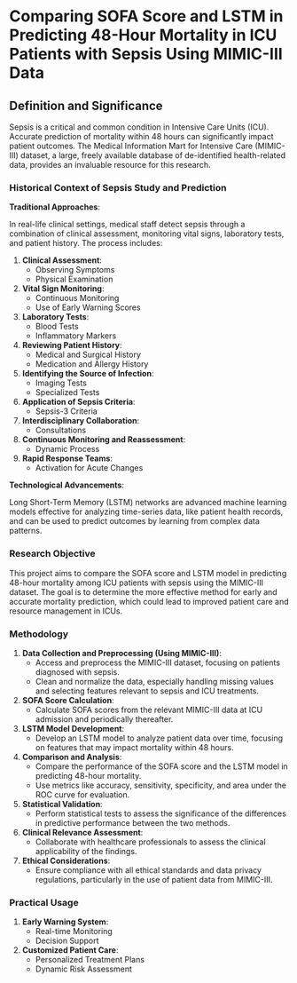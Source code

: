 # Comparing SOFA Score and LSTM in Predicting 48-Hour Mortality in ICU Patients with Sepsis Using MIMIC-III Data

## Definition and Significance

Sepsis is a critical and common condition in Intensive Care Units (ICU). Accurate prediction of mortality within 48 hours can significantly impact patient outcomes. The Medical Information Mart for Intensive Care (MIMIC-III) dataset, a large, freely available database of de-identified health-related data, provides an invaluable resource for this research.

### Historical Context of Sepsis Study and Prediction

**Traditional Approaches**:

In real-life clinical settings, medical staff detect sepsis through a combination of clinical assessment, monitoring vital signs, laboratory tests, and patient history. The process includes:

1. **Clinical Assessment**:
    - Observing Symptoms
    - Physical Examination
2. **Vital Sign Monitoring**:
    - Continuous Monitoring
    - Use of Early Warning Scores
3. **Laboratory Tests**:
    - Blood Tests
    - Inflammatory Markers
4. **Reviewing Patient History**:
    - Medical and Surgical History
    - Medication and Allergy History
5. **Identifying the Source of Infection**:
    - Imaging Tests
    - Specialized Tests
6. **Application of Sepsis Criteria**:
    - Sepsis-3 Criteria
7. **Interdisciplinary Collaboration**:
    - Consultations
8. **Continuous Monitoring and Reassessment**:
    - Dynamic Process
9. **Rapid Response Teams**:
    - Activation for Acute Changes

**Technological Advancements**:

Long Short-Term Memory (LSTM) networks are advanced machine learning models effective for analyzing time-series data, like patient health records, and can be used to predict outcomes by learning from complex data patterns.

### Research Objective

This project aims to compare the SOFA score and LSTM model in predicting 48-hour mortality among ICU patients with sepsis using the MIMIC-III dataset. The goal is to determine the more effective method for early and accurate mortality prediction, which could lead to improved patient care and resource management in ICUs.

### Methodology

1. **Data Collection and Preprocessing (Using MIMIC-III)**:
    - Access and preprocess the MIMIC-III dataset, focusing on patients diagnosed with sepsis.
    - Clean and normalize the data, especially handling missing values and selecting features relevant to sepsis and ICU treatments.
2. **SOFA Score Calculation**:
    - Calculate SOFA scores from the relevant MIMIC-III data at ICU admission and periodically thereafter.
3. **LSTM Model Development**:
    - Develop an LSTM model to analyze patient data over time, focusing on features that may impact mortality within 48 hours.
4. **Comparison and Analysis**:
    - Compare the performance of the SOFA score and the LSTM model in predicting 48-hour mortality.
    - Use metrics like accuracy, sensitivity, specificity, and area under the ROC curve for evaluation.
5. **Statistical Validation**:
    - Perform statistical tests to assess the significance of the differences in predictive performance between the two methods.
6. **Clinical Relevance Assessment**:
    - Collaborate with healthcare professionals to assess the clinical applicability of the findings.
7. **Ethical Considerations**:
    - Ensure compliance with all ethical standards and data privacy regulations, particularly in the use of patient data from MIMIC-III.

### Practical Usage

1. **Early Warning System**:
    - Real-time Monitoring
    - Decision Support
2. **Customized Patient Care**:
    - Personalized Treatment Plans
    - Dynamic Risk Assessment
